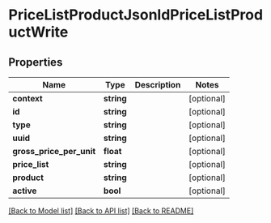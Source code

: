 # PriceListProductJsonldPriceListProductWrite

## Properties
Name | Type | Description | Notes
------------ | ------------- | ------------- | -------------
**context** | **string** |  | [optional] 
**id** | **string** |  | [optional] 
**type** | **string** |  | [optional] 
**uuid** | **string** |  | [optional] 
**gross_price_per_unit** | **float** |  | [optional] 
**price_list** | **string** |  | [optional] 
**product** | **string** |  | [optional] 
**active** | **bool** |  | [optional] 

[[Back to Model list]](../../README.md#documentation-for-models) [[Back to API list]](../../README.md#documentation-for-api-endpoints) [[Back to README]](../../README.md)

